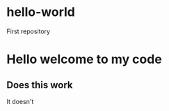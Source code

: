 # hello-world
First repository
<!DOCTYPE html>
<body>
    <div class="head">
      <h1 colour: red;>Hello welcome to my code</h1>
  </div>
  <h2 font-family: cursive>Does this work</h2>
    <p>It doesn't</p>
</body>
